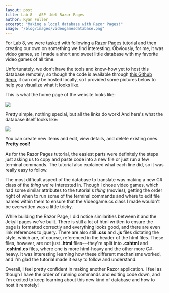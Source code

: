 ```yaml
---
layout: post
title: Lab 8 - ASP .Net Razor Pages
author: Ryan Fuller
excerpt: "Making a local database with Razor Pages!"
image: "/blog/images/videogamesdatabase.png"
---
```

For Lab 8, we were tasked with following a Razor Pages tutorial and then creating our own on something we find interesting. Obviously, for me, it was video games, so I made a short and sweet little database with my favorite video games of all time.

Unfortunately, we don't have the tools and know-how yet to host this database remotely, so though the code is available through <a href="https://github.com/ryfuller03/csci340lab7">this Github Repo</a>, it can only be hosted locally, so I provided some pictures below to help you visualize what it looks like.

This is what the home page of the website looks like:

<span class="image fit">
<img src="{{site.baseurl}}/images/databasehomepage.png">
</span>

Pretty simple, nothing special, but all the links do work! And here's what the database itself looks like:

<span class="image fit">
<img src="{{site.baseurl}}/images/videogamesdatabase.png">
</span>

You can create new items and edit, view details, and delete existing ones. **Pretty cool!**

As for the Razor Pages tutorial, the easiest parts were definitely the steps just asking us to copy and paste code into a new file or just run a few terminal commands. The tutorial also explained what each line did, so it was really easy to follow.

The most difficult aspect of the database to translate was making a new C# class of the *thing* we're interested in. Though I chose video games, which had some similar attributes to the tutorial's *thing* (movies), getting the order right of when to run some of the terminal commands and where to edit file names within them to ensure that the Videogame.cs class I made wouldn't be overwritten was a little tricky.

While building the Razor Page, I did notice similarities between it and the Jekyll pages we've built. There is still a lot of html written to ensure the page is formatted correctly and everything looks good, and there are even link references to jquery. There are also still **.css** and **.js** files dictating the style, which are, of course, referenced in the header of the html files. These files, however, are not just **.html** files---they're split into **.cshtml** and **.cshtml.cs** files, where one is more html-heavy and the other more C#-heavy. It was interesting learning how these different mechanisms worked, and I'm glad the tutorial made it easy to follow and understand.

Overall, I feel pretty confident in making another Razor application. I feel as though I have the order of running commands and editing code down, and I'm excited to keep learning about this new kind of database and how to host it remotely!